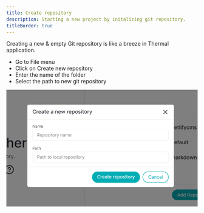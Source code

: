 ```yaml
---
title: Create repository
description: Starting a new project by initalizing git repository.
titleBorder: true
---
```


Creating a new & empty Git repository is like a breeze in Thermal application.

- Go to File menu
- Click on Create new repository
- Enter the name of the folder
- Select the path to new git repository

![Create new repository modal](./images/create-new-repository-modal.png)
